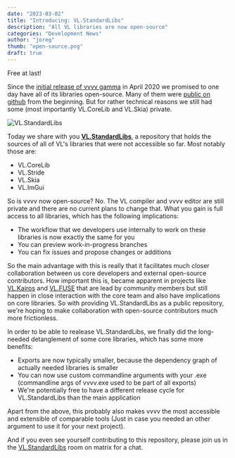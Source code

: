 ```yaml
---
date: "2023-03-02"
title: "Introducing: VL.StandardLibs"
description: "All VL libraries are now open-source"
categories: "Development News"
author: "joreg"
thumb: "open-source.png"
draft: true
---
```


Free at last!

Since the [initial release of vvvv gamma](https://visualprogramming.net/blog/2020/vvvv-gamma-2020.1-release/) in April 2020 we promised to one day have all of its libraries open-source. Many of them were [public on github](https://github.com/vvvv) from the beginning. But for rather technical reasons we still had some (most importantly VL.CoreLib and VL.Skia) private.

![VL.StandardLibs](vvvvIO.png)

Today we share with you **[VL.StandardLibs](https://github.com/vvvv/VL.StandardLibs)**, a repository that holds the sources of all of VL's libraries that were not accessible so far. Most notably those are:

- VL.CoreLib
- VL.Stride
- VL.Skia
- VL.ImGui

So is vvvv now open-source? No. The VL compiler and vvvv editor are still private and there are no current plans to change that. What you gain is full access to all libraries, which has the following implications:

- The workflow that we developers use internally to work on these libraries is now exactly the same for you
- You can preview work-in-progress branches
- You can fix issues and propose changes or additions

So the main advantage with this is really that it facilitates much closer collaboration between us core developers and external open-source contributors. How important this is, became apparent in projects like [VL.Kairos](https://github.com/KairosResearchLab/Kairos) and [VL.FUSE](https://github.com/TheFuseLab/VL.Fuse/) that are lead by community members but still happen in close interaction with the core team and also have implications on core libraries. So with providing VL.StandardLibs as a public repository, we're hoping to make collaboration with open-source contributors much more frictionless.

In order to be able to realease VL.StandardLibs, we finally did the long-needed detanglement of some core libraries, which has some more benefits:
- Exports are now typically smaller, because the dependency graph of actually needed libraries is smaller
- You can now use custom commandline arguments with your .exe (commandline args of vvvv.exe used to be part of all exports)
- We're potentially free to have a different release cycle for VL.StandardLibs than the main application
  
Apart from the above, this probably also makes vvvv the most accessible and extensible of comparable tools (Just in case you needed an other argument to use it for your next project).

And if you even see yourself contributing to this repository, please join us in the [VL.StandardLibs](https://matrix.to/#/#VL.StandardLibs:matrix.org) room on matrix for a chat.